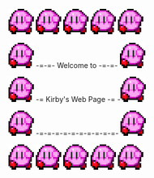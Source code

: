 ![](kirby.gif)
![](kirby.gif)
![](kirby.gif)
![](kirby.gif)
![](kirby.gif)

![](kirby.gif) -=-=- Welcome to -=-=- ![](kirby.gif)

![](kirby.gif) -= Kirby's Web Page -= -![](kirby.gif)

![](kirby.gif) -=-=-=-=-=-=-=-=-=-=- ![](kirby.gif)

![](kirby.gif)
![](kirby.gif)
![](kirby.gif)
![](kirby.gif)
![](kirby.gif)

